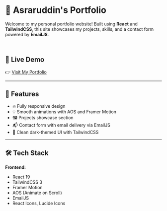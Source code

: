 # 💼 Asraruddin's Portfolio

Welcome to my personal portfolio website! Built using **React** and **TailwindCSS**, this site showcases my projects, skills, and a contact form powered by **EmailJS**.

<br>

## 🔗 Live Demo

👉 [Visit My Portfolio](https://your-live-link.vercel.app)

---

## 📌 Features

- 🔥 Fully responsive design
- 💡 Smooth animations with AOS and Framer Motion
- 🖼️ Projects showcase section
- 📬 Contact form with email delivery via EmailJS
- 🌙 Clean dark-themed UI with TailwindCSS

---

## 🛠️ Tech Stack

**Frontend:**
- React 19
- TailwindCSS 3
- Framer Motion
- AOS (Animate on Scroll)
- EmailJS
- React Icons, Lucide Icons


